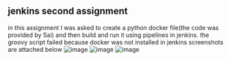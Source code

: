 ## jenkins second assignment

in this assignment I was asked to create a python docker file(the code was provided by Sai) and then build and run it using pipelines in jenkins. the groovy script failed because docker was not installed in jenkins
screenshots are attached below
![image](https://github.com/user-attachments/assets/ef4974fa-b1e6-4d66-b1c9-ddb00385bdee)
![image](https://github.com/user-attachments/assets/da2089c0-e26c-464b-bb49-7d2686561393)
![image](https://github.com/user-attachments/assets/a73392c4-0c50-4d2e-9c54-a373b5adbbe6)
